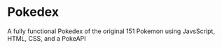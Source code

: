 # Pokedex
A fully functional Pokedex of the original 151 Pokemon using JavsScript, HTML, CSS, and a PokeAPI
